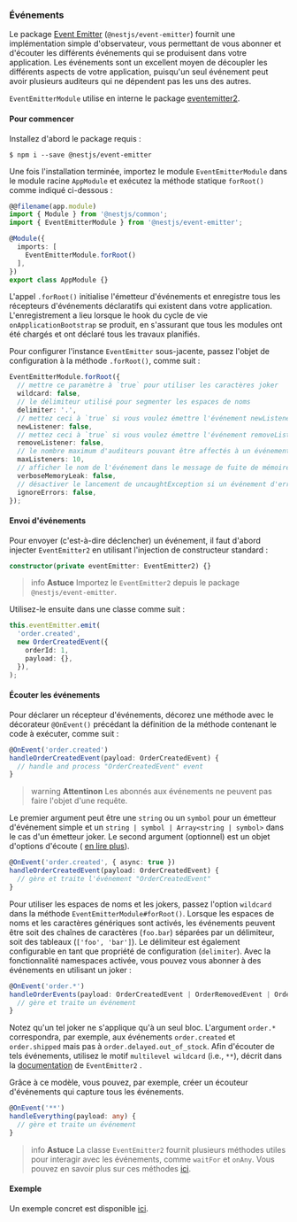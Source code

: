 ### Événements

Le package [Event Emitter](https://www.npmjs.com/package/@nestjs/event-emitter) (`@nestjs/event-emitter`) fournit une implémentation simple d'observateur, vous permettant de vous abonner et d'écouter les différents événements qui se produisent dans votre application. Les événements sont un excellent moyen de découpler les différents aspects de votre application, puisqu'un seul événement peut avoir plusieurs auditeurs qui ne dépendent pas les uns des autres.

`EventEmitterModule` utilise en interne le package [eventemitter2](https://github.com/EventEmitter2/EventEmitter2).

#### Pour commencer

Installez d'abord le package requis :

```shell
$ npm i --save @nestjs/event-emitter
```

Une fois l'installation terminée, importez le module `EventEmitterModule` dans le module racine `AppModule` et exécutez la méthode statique `forRoot()` comme indiqué ci-dessous :

```typescript
@@filename(app.module)
import { Module } from '@nestjs/common';
import { EventEmitterModule } from '@nestjs/event-emitter';

@Module({
  imports: [
    EventEmitterModule.forRoot()
  ],
})
export class AppModule {}
```

L'appel `.forRoot()` initialise l'émetteur d'événements et enregistre tous les récepteurs d'événements déclaratifs qui existent dans votre application. L'enregistrement a lieu lorsque le hook du cycle de vie `onApplicationBootstrap` se produit, en s'assurant que tous les modules ont été chargés et ont déclaré tous les travaux planifiés.

Pour configurer l'instance `EventEmitter` sous-jacente, passez l'objet de configuration à la méthode `.forRoot()`, comme suit :

```typescript
EventEmitterModule.forRoot({
  // mettre ce paramètre à `true` pour utiliser les caractères joker
  wildcard: false,
  // le délimiteur utilisé pour segmenter les espaces de noms
  delimiter: '.',
  // mettez ceci à `true` si vous voulez émettre l'événement newListener
  newListener: false,
  // mettez ceci à `true` si vous voulez émettre l'événement removeListener
  removeListener: false,
  // le nombre maximum d'auditeurs pouvant être affectés à un événement
  maxListeners: 10,
  // afficher le nom de l'événement dans le message de fuite de mémoire lorsque le nombre d'auditeurs attribués est supérieur au nombre maximal.
  verboseMemoryLeak: false,
  // désactiver le lancement de uncaughtException si un événement d'erreur est émis et qu'il n'a pas d'auditeurs
  ignoreErrors: false,
});
```

#### Envoi d'événements

Pour envoyer (c'est-à-dire déclencher) un événement, il faut d'abord injecter `EventEmitter2` en utilisant l'injection de constructeur standard :

```typescript
constructor(private eventEmitter: EventEmitter2) {}
```

> info **Astuce** Importez le `EventEmitter2` depuis le package `@nestjs/event-emitter`.

Utilisez-le ensuite dans une classe comme suit :

```typescript
this.eventEmitter.emit(
  'order.created',
  new OrderCreatedEvent({
    orderId: 1,
    payload: {},
  }),
);
```

#### Écouter les événements

Pour déclarer un récepteur d'événements, décorez une méthode avec le décorateur `@OnEvent()` précédant la définition de la méthode contenant le code à exécuter, comme suit :

```typescript
@OnEvent('order.created')
handleOrderCreatedEvent(payload: OrderCreatedEvent) {
  // handle and process "OrderCreatedEvent" event
}
```

> warning **Attentinon** Les abonnés aux événements ne peuvent pas faire l'objet d'une requête.

Le premier argument peut être une `string` ou un `symbol` pour un émetteur d'événement simple et un `string | symbol | Array<string | symbol>` dans le cas d'un émetteur joker. Le second argument (optionnel) est un objet d'options d'écoute ( [en lire plus](https://github.com/EventEmitter2/EventEmitter2#emitteronevent-listener-options-objectboolean)).

```typescript
@OnEvent('order.created', { async: true })
handleOrderCreatedEvent(payload: OrderCreatedEvent) {
  // gère et traite l'événement "OrderCreatedEvent"
}
```

Pour utiliser les espaces de noms et les jokers, passez l'option `wildcard` dans la méthode `EventEmitterModule#forRoot()`. Lorsque les espaces de noms et les caractères génériques sont activés, les événements peuvent être soit des chaînes de caractères (`foo.bar`) séparées par un délimiteur, soit des tableaux (`['foo', 'bar']`). Le délimiteur est également configurable en tant que propriété de configuration (`delimiter`). Avec la fonctionnalité namespaces activée, vous pouvez vous abonner à des événements en utilisant un joker :

```typescript
@OnEvent('order.*')
handleOrderEvents(payload: OrderCreatedEvent | OrderRemovedEvent | OrderUpdatedEvent) {
  // gère et traite un événement
}
```

Notez qu'un tel joker ne s'applique qu'à un seul bloc. L'argument `order.*` correspondra, par exemple, aux événements `order.created` et `order.shipped` mais pas à `order.delayed.out_of_stock`. Afin d'écouter de tels événements, utilisez le motif `multilevel wildcard` (i.e., `**`), décrit dans la [documentation](https://github.com/EventEmitter2/EventEmitter2#multi-level-wildcards) de `EventEmitter2` .

Grâce à ce modèle, vous pouvez, par exemple, créer un écouteur d'événements qui capture tous les événements.

```typescript
@OnEvent('**')
handleEverything(payload: any) {
  // gère et traite un événement
}
```

> info **Astuce** La classe `EventEmitter2` fournit plusieurs méthodes utiles pour interagir avec les événements, comme `waitFor` et `onAny`. Vous pouvez en savoir plus sur ces méthodes [ici](https://github.com/EventEmitter2/EventEmitter2).

#### Exemple

Un exemple concret est disponible [ici](https://github.com/nestjs/nest/tree/master/sample/30-event-emitter).
